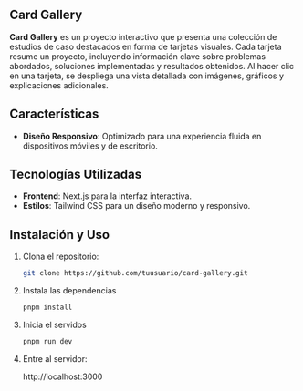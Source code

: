 ## Card Gallery

**Card Gallery** es un proyecto interactivo que presenta una colección de estudios de caso destacados en forma de tarjetas visuales. Cada tarjeta resume un proyecto, incluyendo información clave sobre problemas abordados, soluciones implementadas y resultados obtenidos. Al hacer clic en una tarjeta, se despliega una vista detallada con imágenes, gráficos y explicaciones adicionales.

## Características

- **Diseño Responsivo**: Optimizado para una experiencia fluida en dispositivos móviles y de escritorio.

## Tecnologías Utilizadas

- **Frontend**: Next.js para la interfaz interactiva.
- **Estilos**: Tailwind CSS para un diseño moderno y responsivo.

## Instalación y Uso

1. Clona el repositorio:
   ```bash
   git clone https://github.com/tuusuario/card-gallery.git

2. Instala las dependencias
   ```bash
   pnpm install

3. Inicia el servidos   
   ```bash
   pnpm run dev

4. Entre al servidor: 

   http://localhost:3000

